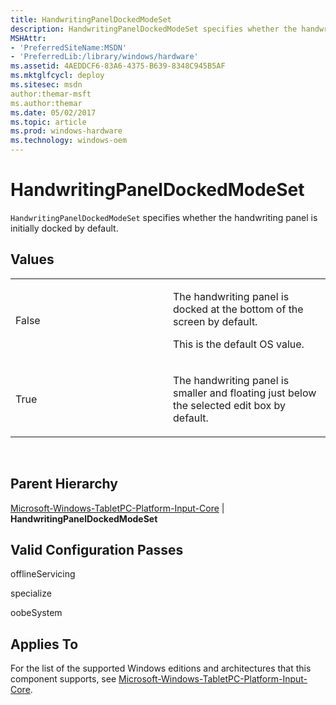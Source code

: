 ```yaml
---
title: HandwritingPanelDockedModeSet
description: HandwritingPanelDockedModeSet specifies whether the handwriting panel is initially docked by default.
MSHAttr:
- 'PreferredSiteName:MSDN'
- 'PreferredLib:/library/windows/hardware'
ms.assetid: 4AEDDCF6-83A6-4375-B639-8348C945B5AF
ms.mktglfcycl: deploy
ms.sitesec: msdn
author:themar-msft
ms.author:themar
ms.date: 05/02/2017
ms.topic: article
ms.prod: windows-hardware
ms.technology: windows-oem
---
```


# HandwritingPanelDockedModeSet


`HandwritingPanelDockedModeSet` specifies whether the handwriting panel is initially docked by default.

## Values


<table>
<colgroup>
<col width="50%" />
<col width="50%" />
</colgroup>
<tbody>
<tr class="odd">
<td><p>False</p></td>
<td><p>The handwriting panel is docked at the bottom of the screen by default.</p>
<p>This is the default OS value.</p></td>
</tr>
<tr class="even">
<td><p>True</p></td>
<td><p>The handwriting panel is smaller and floating just below the selected edit box by default.</p></td>
</tr>
</tbody>
</table>

 

## Parent Hierarchy


[Microsoft-Windows-TabletPC-Platform-Input-Core](microsoft-windows-tabletpc-platform-input-core.md) | **HandwritingPanelDockedModeSet**

## Valid Configuration Passes


offlineServicing

specialize

oobeSystem

## Applies To


For the list of the supported Windows editions and architectures that this component supports, see [Microsoft-Windows-TabletPC-Platform-Input-Core](microsoft-windows-tabletpc-platform-input-core.md).

 

 






